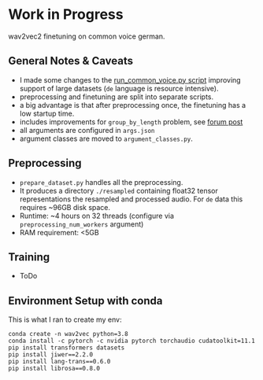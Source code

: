 # Work in Progress

wav2vec2 finetuning on common voice german.

## General Notes & Caveats
- I made some changes to the [run_common_voice.py script](https://github.com/huggingface/transformers/blob/master/examples/research_projects/wav2vec2/run_common_voice.py) improving support of large datasets (`de` language is resource intensive).
- preprocessing and finetuning are split into separate scripts.
- a big advantage is that after preprocessing once, the finetuning has a low startup time.
- includes improvements for `group_by_length` problem, see [forum post](https://discuss.huggingface.co/t/spanish-asr-fine-tuning-wav2vec2/4586/5)
- all arguments are configured in `args.json`
- argument classes are moved to `argument_classes.py`.


## Preprocessing
- `prepare_dataset.py` handles all the preprocessing.
- It produces a directory `./resampled` containing float32 tensor representations the resampled and processed audio. For `de` data this requires ~96GB disk space.
- Runtime: ~4 hours on 32 threads (configure via `preprocessing_num_workers` argument)
- RAM requirement: <5GB

## Training
- ToDo


## Environment Setup with conda
This is what I ran to create my env:
```
conda create -n wav2vec python=3.8
conda install -c pytorch -c nvidia pytorch torchaudio cudatoolkit=11.1
pip install transformers datasets
pip install jiwer==2.2.0
pip install lang-trans==0.6.0
pip install librosa==0.8.0
```

